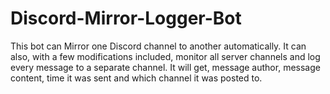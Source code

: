 # Discord-Mirror-Logger-Bot
This bot can Mirror one Discord channel to another automatically. It can also, with a few modifications included, monitor all server channels and log every message to a separate channel. It will get, message author, message content, time it was sent and which channel it was posted to.
